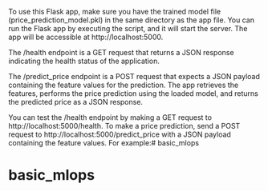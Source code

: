To use this Flask app, make sure you have the trained model file (price_prediction_model.pkl) in the same directory as the app file. You can run the Flask app by executing the script, and it will start the server. The app will be accessible at http://localhost:5000.

The /health endpoint is a GET request that returns a JSON response indicating the health status of the application.

The /predict_price endpoint is a POST request that expects a JSON payload containing the feature values for the prediction. The app retrieves the features, performs the price prediction using the loaded model, and returns the predicted price as a JSON response.

You can test the /health endpoint by making a GET request to http://localhost:5000/health. To make a price prediction, send a POST request to http://localhost:5000/predict_price with a JSON payload containing the feature values. For example:# basic_mlops
# basic_mlops
